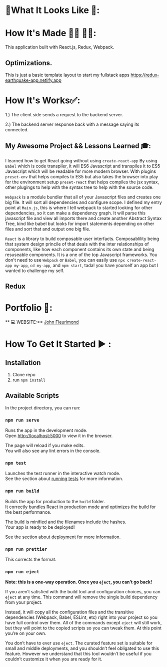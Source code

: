 # :checkered_flag:What It Looks Like :checkered_flag:: 

# How It's Made :nut_and_bolt:🔨 :hammer::wrench::
 This application built with React.js, Redux, Webpack.

## Optimizations.
This is just a basic template layout to start my fullstack apps
https://redux-earthquake-app.netlify.app

 # How It's Works:white_check_mark::
1.) The client side sends a request to the backend server.

2.) The backend server response back with a message saying its connected.

## My Awesome Project && Lessons Learned :mortar_board::

I learned how to get React going without using `create-react-app` By using `Babel` which is code transpiler, it will ES6 Javascript and transpiles it to ES5 Javascript which will be readable for more modern browser. With plugins `preset-env` that helps compiles to ES5 but also takes the browser into play for the environment setup  `preset-react` that helps compiles the jsx syntax, other plugings to help with the syntax tree to help with the source code. 

`Webpack` is a module bundler that all of your Javascript files and creates one big file. It will sort all dependencies and configure scope. I defined my entry point at `Main.js`, this is where I tell webpack to started looking for other dependencies, so it can make a dependency graph. It will parse this javascript file and view all imports there and create another Abstract Syntax Tree, kind like babel but looks for import statements depending on other files and sort that and output one big file.

`React` is a library to build composable user interfacts. Composablility being that system design princile of that deals with the inter relationships of components, like how each component contains its own state and being resuseable components. It is a one of the top Javascript frameworks. You don't need to use `Webpack` or `Babel`, you can easily use `npx create-react-app my-app`, `cd my-app`, and `npm start`, tada! you have yourself an app but I wanted to challenge my self.

## Redux


# Portfolio :open_file_folder::

** :computer:   WEBSITE:** [John Fleurimond](http://johnfleurimond.com)

# How To Get It Started :arrow_forward: :

## Installation

1. Clone repo
2. run `npm install`

## Available Scripts

In the project directory, you can run:

### `npm run serve`

Runs the app in the development mode.<br>
Open [http://localhost:5000](http://localhost:5000) to view it in the browser.

The page will reload if you make edits.<br>
You will also see any lint errors in the console.

### `npm test`

Launches the test runner in the interactive watch mode.<br>
See the section about [running tests](#running-tests) for more information.

### `npm run build`

Builds the app for production to the `build` folder.<br>
It correctly bundles React in production mode and optimizes the build for the best performance.

The build is minified and the filenames include the hashes.<br>
Your app is ready to be deployed!

See the section about [deployment](#deployment) for more information.
### `npm run prettier`
This corrects the format.

### `npm run eject`

**Note: this is a one-way operation. Once you `eject`, you can’t go back!**


If you aren’t satisfied with the build tool and configuration choices, you can `eject` at any time. This command will remove the single build dependency from your project.

Instead, it will copy all the configuration files and the transitive dependencies (Webpack, Babel, ESLint, etc) right into your project so you have full control over them. All of the commands except `eject` will still work, but they will point to the copied scripts so you can tweak them. At this point you’re on your own.

You don’t have to ever use `eject`. The curated feature set is suitable for small and middle deployments, and you shouldn’t feel obligated to use this feature. However we understand that this tool wouldn’t be useful if you couldn’t customize it when you are ready for it.
